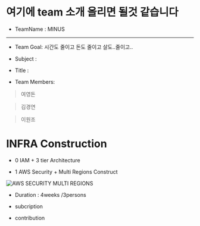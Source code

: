 # 여기에 team 소개 올리면 될것 같습니다
 
- TeamName : MINUS

----
- Team Goal: 시간도 줄이고 돈도 줄이고 살도..줄이고..

- Subject : 
- Title :

- Team Members: 
> 여영돈

> 김경연

> 이원조


# INFRA Construction
- 0 IAM + 3 tier Architecture 

- 1  AWS Security + Multi Regions Construct

![AWS SECURITY MULTI REGIONS](https://user-images.githubusercontent.com/69344905/214759520-f77ee10c-d120-497c-bebd-a4757b1a7e61.png)


- Duration : 4weeks /3persons

- subcription
- contribution
